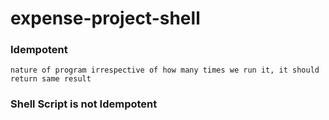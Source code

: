 # expense-project-shell

### Idempotent
```
nature of program irrespective of how many times we run it, it should return same result
``` 

### Shell Script is not Idempotent